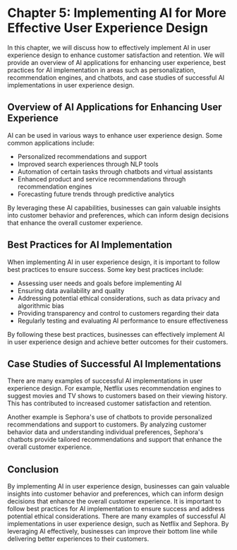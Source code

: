 Chapter 5: Implementing AI for More Effective User Experience Design
====================================================================

In this chapter, we will discuss how to effectively implement AI in user experience design to enhance customer satisfaction and retention. We will provide an overview of AI applications for enhancing user experience, best practices for AI implementation in areas such as personalization, recommendation engines, and chatbots, and case studies of successful AI implementations in user experience design.

Overview of AI Applications for Enhancing User Experience
---------------------------------------------------------

AI can be used in various ways to enhance user experience design. Some common applications include:

* Personalized recommendations and support
* Improved search experiences through NLP tools
* Automation of certain tasks through chatbots and virtual assistants
* Enhanced product and service recommendations through recommendation engines
* Forecasting future trends through predictive analytics

By leveraging these AI capabilities, businesses can gain valuable insights into customer behavior and preferences, which can inform design decisions that enhance the overall customer experience.

Best Practices for AI Implementation
------------------------------------

When implementing AI in user experience design, it is important to follow best practices to ensure success. Some key best practices include:

* Assessing user needs and goals before implementing AI
* Ensuring data availability and quality
* Addressing potential ethical considerations, such as data privacy and algorithmic bias
* Providing transparency and control to customers regarding their data
* Regularly testing and evaluating AI performance to ensure effectiveness

By following these best practices, businesses can effectively implement AI in user experience design and achieve better outcomes for their customers.

Case Studies of Successful AI Implementations
---------------------------------------------

There are many examples of successful AI implementations in user experience design. For example, Netflix uses recommendation engines to suggest movies and TV shows to customers based on their viewing history. This has contributed to increased customer satisfaction and retention.

Another example is Sephora's use of chatbots to provide personalized recommendations and support to customers. By analyzing customer behavior data and understanding individual preferences, Sephora's chatbots provide tailored recommendations and support that enhance the overall customer experience.

Conclusion
----------

By implementing AI in user experience design, businesses can gain valuable insights into customer behavior and preferences, which can inform design decisions that enhance the overall customer experience. It is important to follow best practices for AI implementation to ensure success and address potential ethical considerations. There are many examples of successful AI implementations in user experience design, such as Netflix and Sephora. By leveraging AI effectively, businesses can improve their bottom line while delivering better experiences to their customers.
